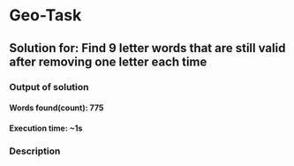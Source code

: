 # Geo-Task

## Solution for: Find 9 letter words that are still valid after removing one letter each time

### Output of solution
#### Words found(count): 775
#### Execution time: ~1s

### Description
